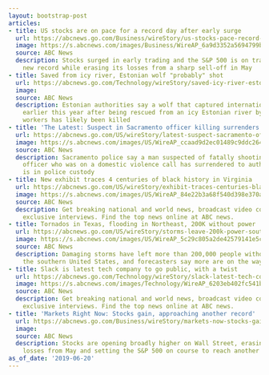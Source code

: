 ```yaml
---
layout: bootstrap-post
articles:
- title: US stocks are on pace for a record day after early surge
  url: https://abcnews.go.com/Business/wireStory/us-stocks-pace-record-day-early-surge-63834242
  image: https://s.abcnews.com/images/Business/WireAP_6a9d3352a5694799b7d56f7905104a12_16x9_992.jpg
  source: ABC News
  description: Stocks surged in early trading and the S&P 500 is on track to hit a
    new record while erasing its losses from a sharp sell-off in May
- title: Saved from icy river, Estonian wolf "probably" shot
  url: https://abcnews.go.com/Technology/wireStory/saved-icy-river-estonian-wolf-shot-63834000
  image: 
  source: ABC News
  description: Estonian authorities say a wolf that captured international attention
    earlier this year after being rescued from an icy Estonian river by construction
    workers has likely been killed
- title: 'The Latest: Suspect in Sacramento officer killing surrenders'
  url: https://abcnews.go.com/US/wireStory/latest-suspect-sacramento-officer-killing-surrenders-63833971
  image: https://s.abcnews.com/images/US/WireAP_ccaad9d2ec01489c9ddc264f87ce87bc_16x9_992.jpg
  source: ABC News
  description: Sacramento police say a man suspected of fatally shooting a police
    officer who was on a domestic violence call has surrendered to authorities and
    is in police custody
- title: New exhibit traces 4 centuries of black history in Virginia
  url: https://abcnews.go.com/US/wireStory/exhibit-traces-centuries-black-history-virginia-63833863
  image: https://s.abcnews.com/images/US/WireAP_84e22b3a68f540d398e370a9546ee9cb_16x9_992.jpg
  source: ABC News
  description: Get breaking national and world news, broadcast video coverage, and
    exclusive interviews. Find the top news online at ABC news.
- title: Tornados in Texas, flooding in Northeast, 200K without power
  url: https://abcnews.go.com/US/wireStory/storms-leave-200k-power-south-63833388
  image: https://s.abcnews.com/images/US/WireAP_5c29c805a2de42579141e5c609a6f283_16x9_992.jpg
  source: ABC News
  description: Damaging storms have left more than 200,000 people without power across
    the southern United States, and forecasters say more are on the way
- title: Slack is latest tech company to go public, with a twist
  url: https://abcnews.go.com/Technology/wireStory/slack-latest-tech-company-public-twist-63833673
  image: https://s.abcnews.com/images/Technology/WireAP_6203eb402fc541b9ad95a9e1b8e19e7a_16x9_992.jpg
  source: ABC News
  description: Get breaking national and world news, broadcast video coverage, and
    exclusive interviews. Find the top news online at ABC news.
- title: 'Markets Right Now: Stocks gain, approaching another record'
  url: https://abcnews.go.com/Business/wireStory/markets-now-stocks-gain-approaching-record-63833572
  image: 
  source: ABC News
  description: Stocks are opening broadly higher on Wall Street, erasing the market's
    losses from May and setting the S&P 500 on course to reach another record high.
as_of_date: '2019-06-20'
---
```


